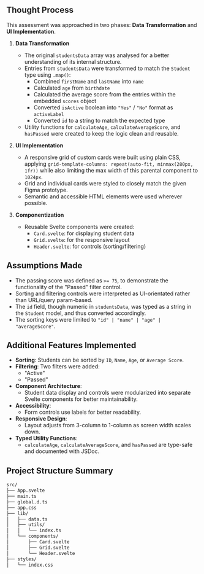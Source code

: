 ## Thought Process

This assessment was approached in two phases: **Data Transformation** and **UI Implementation**.

1. **Data Transformation**

   - The original `studentsData` array was analysed for a better understanding of its internal structure.
   - Entries from `studentsData` were transformed to match the `Student` type using `.map()`:
     - Combined `firstName` and `lastName` into `name`
     - Calculated `age` from `birthdate`
     - Calculated the average score from the entries within the embedded `scores` object
     - Converted `isActive` boolean into `"Yes"` / `"No"` format as `activeLabel`
     - Converted `id` to a string to match the expected type
   - Utility functions for `calculateAge`, `calculateAverageScore`, and `hasPassed` were created to keep the logic clean and reusable.

2. **UI Implementation**

   - A responsive grid of custom cards were built using plain CSS, applying `grid-template-columns: repeat(auto-fit, minmax(280px, 1fr))` while also limiting the max width of this parental component to `1024px`.
   - Grid and individual cards were styled to closely match the given Figma prototype.
   - Semantic and accessible HTML elements were used wherever possible.

3. **Componentization**
   - Reusable Svelte components were created:
     - `Card.svelte`: for displaying student data
     - `Grid.svelte`: for the responsive layout
     - `Header.svelte`: for controls (sorting/filtering)

## Assumptions Made

- The passing score was defined as `>= 75`, to demonstrate the functionality of the "Passed" filter control.
- Sorting and filtering controls were interpreted as UI-orientated rather than URL/query param-based.
- The `id` field, though numeric in `studentsData`, was typed as a string in the `Student` model, and thus converted accordingly.
- The sorting keys were limited to `"id" | "name" | "age" | "averageScore"`.

## Additional Features Implemented

- **Sorting**: Students can be sorted by `ID`, `Name`, `Age`, or `Average Score`.
- **Filtering**: Two filters were added:
  - "Active"
  - "Passed"
- **Component Architecture**:
  - Student data display and controls were modularized into separate Svelte components for better maintainability.
- **Accessibility**:
  - Form controls use labels for better readability.
- **Responsive Design**:
  - Layout adjusts from 3-column to 1-column as screen width scales down.
- **Typed Utility Functions**:
  - `calculateAge`, `calculateAverageScore`, and `hasPassed` are type-safe and documented with JSDoc.

## Project Structure Summary

```bash
src/
├── App.svelte
├── main.ts
├── global.d.ts
├── app.css
├── lib/
│   ├── data.ts
│   ├── utils/
│   │   └── index.ts
│   └── components/
│       ├── Card.svelte
│       ├── Grid.svelte
│       └── Header.svelte
├── styles/
│   └── index.css
```
